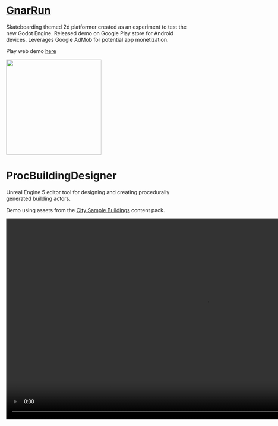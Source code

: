 # [GnarRun](gnarrun/gnarrun.html)

Skateboarding themed 2d platformer created as an experiment to test the new Godot Engine.
Released demo on Google Play store for Android devices. Leverages Google AdMob for potential app monetization. 

Play web demo [here](gnarrun/gnarrun.html) 

<img src="gnarrun/demo.gif" height="256"> 


# ProcBuildingDesigner

Unreal Engine 5 editor tool for designing and creating procedurally generated building actors.

Demo using assets from the [City Sample Buildings](https://www.unrealengine.com/marketplace/en-US/product/city-sample-buildings) content pack.

<video height="540" controls>
  <source src="UE5/ProcBuildingDesigner.mp4" type="video/mp4">
</video>
